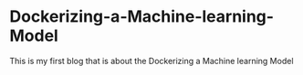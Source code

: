 # Dockerizing-a-Machine-learning-Model
This is my first blog that is about the Dockerizing a Machine learning Model
